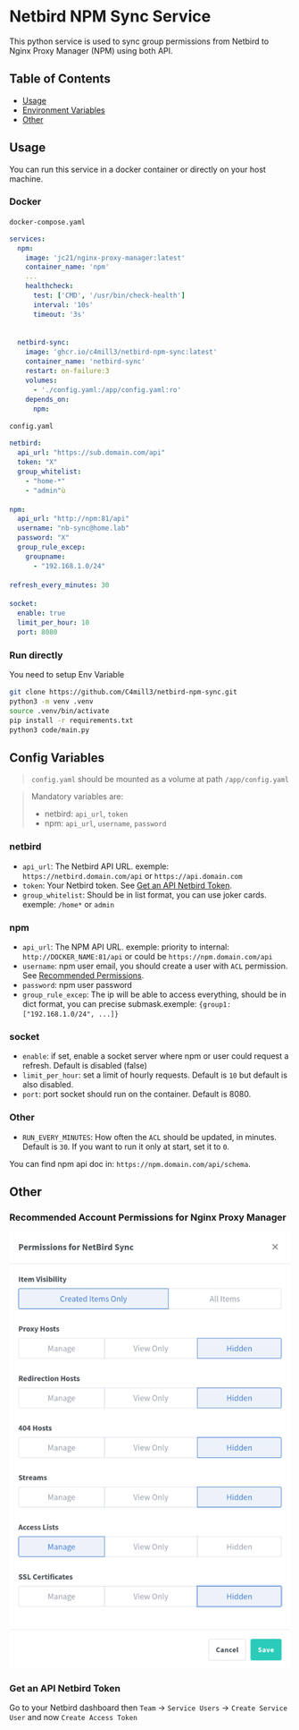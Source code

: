 # Netbird NPM Sync Service
This python service is used to sync group permissions from Netbird to Nginx Proxy Manager (NPM) using both API.

## Table of Contents
- [Usage](#usage)
- [Environment Variables](#environment-variables)
- [Other](#other)


## Usage
You can run this service in a docker container or directly on your host machine.

### Docker
`docker-compose.yaml`
```yaml
services:
  npm:
    image: 'jc21/nginx-proxy-manager:latest'
    container_name: 'npm'
    ...
    healthcheck:
      test: ['CMD', '/usr/bin/check-health']
      interval: '10s'
      timeout: '3s'


  netbird-sync:
    image: 'ghcr.io/c4mill3/netbird-npm-sync:latest'
    container_name: 'netbird-sync'
    restart: on-failure:3
    volumes:
      - './config.yaml:/app/config.yaml:ro'
    depends_on:
      npm:
```

`config.yaml`
```yaml
netbird:
  api_url: "https://sub.domain.com/api"
  token: "X"
  group_whitelist:
    - "home-*"
    - "admin"ù

npm:
  api_url: "http://npm:81/api"
  username: "nb-sync@home.lab"
  password: "X"
  group_rule_excep:
    groupname:
      - "192.168.1.0/24"

refresh_every_minutes: 30

socket:
  enable: true
  limit_per_hour: 10
  port: 8080
```


### Run directly
You need to setup Env Variable
```bash
git clone https://github.com/C4mill3/netbird-npm-sync.git
python3 -m venv .venv
source .venv/bin/activate
pip install -r requirements.txt
python3 code/main.py
``` 

##  Config Variables
> `config.yaml` should be mounted as a volume at path `/app/config.yaml`

> Mandatory variables are:
> * netbird: `api_url`, `token`
> * npm: `api_url`, `username`, `password`

### netbird
* `api_url`: The Netbird API URL. exemple: `https://netbird.domain.com/api` or `https://api.domain.com`
* `token`: Your Netbird token. See [Get an API Netbird Token](#get-an-api-netbird-token).
* `group_whitelist`: Should be in list format, you can use joker cards. exemple: `/home*` or `admin`

### npm
* `api_url`: The NPM API URL. exemple:  priority to internal: `http://DOCKER_NAME:81/api` or could be `https://npm.domain.com/api`
* `username`: npm user email, you should create a user with `ACL` permission. See [Recommended Permissions](#recommended-account-permissions-for-nginx-proxy-manager).
* `password`: npm user password
* `group_rule_excep`: The ip will be able to access everything, should be in dict format, you can precise submask.exemple: `{group1:["192.168.1.0/24", ...]}`

### socket 
* `enable`: if set, enable a socket server where npm or user could request a refresh. Default is disabled (false)
* `limit_per_hour`: set a limit of hourly requests. Default is `10` but default is also disabled.
* `port`: port socket should run on the container. Default is 8080.


### Other
* `RUN_EVERY_MINUTES`: How often the `ACL` should be updated, in minutes. Default is `30`. If you want to run it only at start, set it to `0`.


You can find npm api doc in: `https://npm.domain.com/api/schema`.



## Other

### Recommended Account Permissions for Nginx Proxy Manager
![Recommended Permissions](README/permissions.png)

### Get an API Netbird Token
Go to your Netbird dashboard then `Team` -> `Service Users` -> `Create Service User` and now `Create Access Token`
